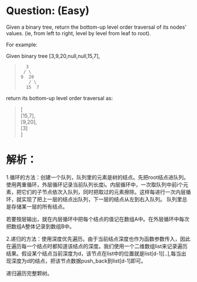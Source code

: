 # Question: (Easy)

Given a binary tree, return the bottom-up level order traversal of its nodes' values. (ie, from left to right, level by level from leaf to root).

For example:

Given binary tree [3,9,20,null,null,15,7],

>       3      
>      / \     
>     9  20  
>        / \	 
>       15  7	 

return its bottom-up level order traversal as:

>[			<br>
>  [15,7],  <br>
>  [9,20],  <br>
>  [3]      <br>
>] 


# 解析：

1.循环的方法：创建一个队列，队列里的元素是树的结点。先把root结点进队列。使用两重循环，外层循环记录当前队列长度i。内层循环中，一次取队列中前i个元素，把它们的子节点依次入队列，同时把取过的元素擦除。这样每进行一次内层循环，就实现了把上一层的结点出队列，下一层的结点从左到右入队列。 队列里总是存储某一层的所有结点。

若要按层输出，就在内层循环中把每个结点的值记在数组A中。在外层循环中每次把数组A整体记录到数组B中。

2.递归的方法：使用深度优先遍历。由于当前结点深度也作为函数参数传入，因此在遍历每一个结点时都知道该结点的深度。我们使用一个二维数组list来记录遍历结果。假设某个结点当前深度为d，该节点在list中的位置就是list[d-1][..],每当出现深度为d的结点，把该节点数据push_back到list[d-1]即可。

递归遍历完整颗树。 
